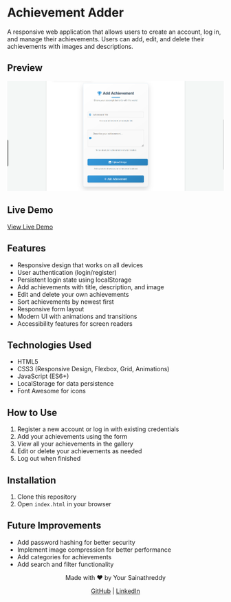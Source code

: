 # Achievement Adder

A responsive web application that allows users to create an account, log in, and manage their achievements. Users can add, edit, and delete their achievements with images and descriptions.

## Preview

![Achievement Adder Preview](Preview.png)

## Live Demo

[View Live Demo](https://achievement-adder-sainath.netlify.app/)

## Features

- Responsive design that works on all devices
- User authentication (login/register)
- Persistent login state using localStorage
- Add achievements with title, description, and image
- Edit and delete your own achievements
- Sort achievements by newest first
- Responsive form layout
- Modern UI with animations and transitions
- Accessibility features for screen readers

## Technologies Used

- HTML5
- CSS3 (Responsive Design, Flexbox, Grid, Animations)
- JavaScript (ES6+)
- LocalStorage for data persistence
- Font Awesome for icons

## How to Use

1. Register a new account or log in with existing credentials
2. Add your achievements using the form
3. View all your achievements in the gallery
4. Edit or delete your achievements as needed
5. Log out when finished

## Installation

1. Clone this repository
2. Open `index.html` in your browser

## Future Improvements

- Add password hashing for better security
- Implement image compression for better performance
- Add categories for achievements
- Add search and filter functionality

<div align="center">
  <p>Made with ❤️ by Your Sainathreddy</p>
  <p>
    <a href="https://github.com/sainath-666">GitHub</a> |
    <a href="https://www.linkedin.com/in/sainath666">LinkedIn</a>
  </p>
</div>
